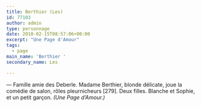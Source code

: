 ```yaml
---
title: Berthier (Les)
id: 77103
author: admin
type: personnage
date: 2010-02-15T08:57:06+00:00
excerpt: "Une Page d'Amour"
tags:
  - page
main_name: 'Berthier '
secondary_name: Les

---
```

— Famille amie des Deberle. Madame Berthier, blonde délicate, joue la comédie de salon, rôles pleurnicheurs [279]. Deux filles. Blanche et Sophie, et un petit garçon. _(Une Page d&rsquo;Amour.)_